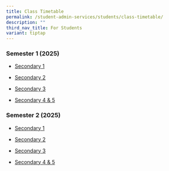```yaml
---
title: Class Timetable
permalink: /student-admin-services/students/class-timetable/
description: ""
third_nav_title: For Students
variant: tiptap
---
```

<h3>Semester 1 (2025)</h3>
<ul data-tight="true" class="tight">
<li>
<p><a href="/files/2025_Sem_1_TT_S1.pdf" rel="noopener noreferrer nofollow" target="_blank">Secondary 1</a>
</p>
</li>
<li>
<p><a href="/files/2025_Sem_1_TT_S2.pdf" rel="noopener noreferrer nofollow" target="_blank">Secondary 2</a>
</p>
</li>
<li>
<p><a href="/files/2025_Sem_1_TT_S3.pdf" rel="noopener noreferrer nofollow" target="_blank">Secondary 3</a>
</p>
</li>
<li>
<p><a href="/files/2025_Sem_1_TT_S4_5.pdf" rel="noopener noreferrer nofollow" target="_blank">Secondary 4 &amp; 5</a>
</p>
</li>
</ul>
<h3>Semester 2 (2025)</h3>
<ul data-tight="true" class="tight">
<li>
<p><a href="/files/2025_Sem_2_TT_24Jun_S1.pdf" rel="noopener noreferrer nofollow" target="_blank">Secondary 1</a>
</p>
</li>
<li>
<p><a href="/files/2025_Sem_2_TT_20Jun_S2.pdf" rel="noopener noreferrer nofollow" target="_blank">Secondary 2</a>
</p>
</li>
<li>
<p><a href="/files/2025_Sem_2_TT_20Jun_S3.pdf" rel="noopener noreferrer nofollow" target="_blank">Secondary 3</a>
</p>
</li>
<li>
<p><a href="/files/2025_Sem_2_TT_20Jun_S4_5.pdf" rel="noopener noreferrer nofollow" target="_blank">Secondary 4 &amp; 5</a>
</p>
</li>
</ul>
<p></p>